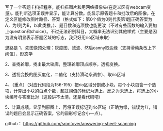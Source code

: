 写了一个答题卡扫描程序，能扫描图片和用网络摄像头(在定义区有webcam变量)。能判断选项正误并显示，能计算分数。能显示原答题卡和批改后的图像。在定义区能修改图片路径、答案（格式如下：第0个值为0则代表第1题正确答案为A，为1则为B，以此类推。）、题目数和选项数也能更改（不过有些函数的输入要加上question和choice）。不过无法识别科目，大概率无法识别其他样式（主要是因为没有明显表示答题区域的标志，我只好用rio区域来取）

思路是
1、先图像预处理：灰度图、滤波、然后canny取边缘（支持滑动条改上下阈值）、形态学

2、查找轮廓，找出最大轮廓，整理轮廓顶点顺序，透视变换。

3、透视变换的图灰度化，二值化（支持滑动条调参）、取rio区域

4、（重点）（对应代码段为156-195）把rio区域分割成小块，每个小块包含一个选项，计算出小块的白点个数，超过阈值的标记为选上，反之为未选上，将选上的小块编号与答案比对（这段讲不太清，还是看代码吧）

5、计算成绩，显示到原图上、再将正误标记到rio区域（正确为绿，错误为红，错误的题目会显示正确答案，它的圆形标记会小一点）。

github：
https://github.com/srontover/answering-sheet-scanning